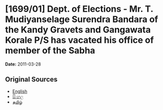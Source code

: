 # [1699/01] Dept. of Elections - Mr. T. Mudiyanselage Surendra Bandara of the Kandy Gravets and Gangawata Korale P/S has vacated his office of member of the Sabha

**Date:** 2011-03-28

## Original Sources

- [English](https://documents.gov.lk/view/extra-gazettes/2011/3/1699-01_E.pdf)
- [සිංහල](https://documents.gov.lk/view/extra-gazettes/2011/3/1699-01_S.pdf)
- [தமிழ்](https://documents.gov.lk/view/extra-gazettes/2011/3/1699-01_T.pdf)
